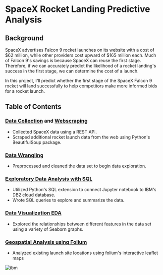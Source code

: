 # SpaceX Rocket Landing Predictive Analysis
## Background
SpaceX advertises Falcon 9 rocket launches on its website with a cost of $62 million, while other providers cost upward of $165 million each. Much of Falcon 9's savings is because SpaceX can reuse the first stage. Therefore, if we can accurately predict the likelihood of a rocket landing's success in the first stage, we can determine the cost of a launch. 

In this project, I'll predict whether the first stage of the SpaceX Falcon 9 rocket will land successfully to help competitors make more informed bids for a rocket launch.

## Table of Contents
### [Data Collection](https://github.com/kellibelcher/IBM-Data-Science-Capstone/blob/master/Week%201%20Lab:%20Spacex%20Data%20Collection.ipynb) and [Webscraping](https://github.com/kellibelcher/IBM-Data-Science-Capstone-2/blob/master/Week%201%20Lab:%20Webscraping.ipynb)
- Collected SpaceX data using a REST API.
- Scraped additional rocket launch data from the web using Python's BeautifulSoup package.

### [Data Wrangling](https://github.com/kellibelcher/IBM-Data-Science-Capstone/blob/master/Lab%202:%20Data%20Wrangling.ipynb)
- Preprocessed and cleaned the data set to begin data exploration.

### [Exploratory Data Analysis with SQL](https://github.com/kellibelcher/IBM-Data-Science-Capstone/blob/master/Lab%203:%20SQL%20EDA.ipynb)
- Utilized Python's SQL extension to connect Jupyter notebook to IBM's DB2 cloud database.
- Wrote SQL queries to explore and summarize the data.

### [Data Visualization EDA](https://github.com/kellibelcher/IBM-Data-Science-Capstone/blob/master/Lab%204:%20EDA%20Data%20viz.ipynb)
- Explored the relationships between different features in the data set using a variety of Seaborn graphs.

### [Geospatial Analysis using Folium](https://github.com/kellibelcher/IBM-Data-Science-Capstone/blob/master/Lab%205:%20Mapping%20launch%20site%20locations.ipynb)
- Analyzed existing launch site locations using folium's interactive leaflet maps







![ibm](https://media.designrush.com/inspiration_images/134929/conversions/_1512513081_152_ibm-mobile.jpg)
